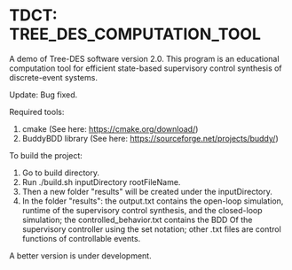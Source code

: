 # TDCT: TREE_DES_COMPUTATION_TOOL
A demo of Tree-DES software version 2.0. This program is an educational 
computation tool for efficient state-based supervisory control synthesis 
of discrete-event systems. 

Update:
Bug fixed.

Required tools:
 1. cmake (See here: https://cmake.org/download/)
 2. BuddyBDD library (See here: https://sourceforge.net/projects/buddy/)
 
 To build the project:
 1. Go to build directory.
 2. Run ./build.sh inputDirectory rootFileName.
 3. Then a new folder "results" will be created under the inputDirectory.
 4. In the folder "results": the output.txt contains the open-loop simulation, runtime of the supervisory control synthesis, and the closed-loop simulation; the controlled_behavior.txt contains the BDD Of the supervisory controller using the set notation; other .txt files are control functions of controllable events.

A better version is under development.
